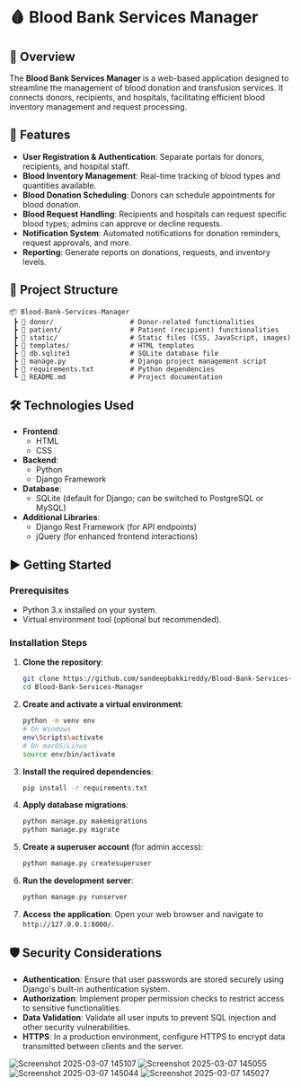 
# 🩸 Blood Bank Services Manager

## 📌 Overview
The **Blood Bank Services Manager** is a web-based application designed to streamline the management of blood donation and transfusion services. It connects donors, recipients, and hospitals, facilitating efficient blood inventory management and request processing.

## 🚀 Features
- **User Registration & Authentication**: Separate portals for donors, recipients, and hospital staff.
- **Blood Inventory Management**: Real-time tracking of blood types and quantities available.
- **Blood Donation Scheduling**: Donors can schedule appointments for blood donation.
- **Blood Request Handling**: Recipients and hospitals can request specific blood types; admins can approve or decline requests.
- **Notification System**: Automated notifications for donation reminders, request approvals, and more.
- **Reporting**: Generate reports on donations, requests, and inventory levels.

## 📂 Project Structure
```
📦 Blood-Bank-Services-Manager
 ┣ 📂 donor/                   # Donor-related functionalities
 ┣ 📂 patient/                 # Patient (recipient) functionalities
 ┣ 📂 static/                  # Static files (CSS, JavaScript, images)
 ┣ 📂 templates/               # HTML templates
 ┣ 📜 db.sqlite3               # SQLite database file
 ┣ 📜 manage.py                # Django project management script
 ┣ 📜 requirements.txt         # Python dependencies
 ┗ 📜 README.md                # Project documentation
```

## 🛠️ Technologies Used
- **Frontend**:
  - HTML
  - CSS
- **Backend**:
  - Python
  - Django Framework
- **Database**:
  - SQLite (default for Django; can be switched to PostgreSQL or MySQL)
- **Additional Libraries**:
  - Django Rest Framework (for API endpoints)
  - jQuery (for enhanced frontend interactions)

## ▶️ Getting Started

### Prerequisites
- Python 3.x installed on your system.
- Virtual environment tool (optional but recommended).

### Installation Steps
1. **Clone the repository**:
   ```bash
   git clone https://github.com/sandeepbakkireddy/Blood-Bank-Services-Manager.git
   cd Blood-Bank-Services-Manager
   ```

2. **Create and activate a virtual environment**:
   ```bash
   python -m venv env
   # On Windows
   env\Scripts\activate
   # On macOS/Linux
   source env/bin/activate
   ```

3. **Install the required dependencies**:
   ```bash
   pip install -r requirements.txt
   ```

4. **Apply database migrations**:
   ```bash
   python manage.py makemigrations
   python manage.py migrate
   ```

5. **Create a superuser account** (for admin access):
   ```bash
   python manage.py createsuperuser
   ```

6. **Run the development server**:
   ```bash
   python manage.py runserver
   ```

7. **Access the application**:
   Open your web browser and navigate to `http://127.0.0.1:8000/`.

## 🛡️ Security Considerations
- **Authentication**: Ensure that user passwords are stored securely using Django's built-in authentication system.
- **Authorization**: Implement proper permission checks to restrict access to sensitive functionalities.
- **Data Validation**: Validate all user inputs to prevent SQL injection and other security vulnerabilities.
- **HTTPS**: In a production environment, configure HTTPS to encrypt data transmitted between clients and the server.



![Screenshot 2025-03-07 145107](https://github.com/user-attachments/assets/e60c9ae2-385f-4c85-acb0-232f4243ad22)
![Screenshot 2025-03-07 145055](https://github.com/user-attachments/assets/0982b5b2-78c5-4463-9c83-5263ec52607f)
![Screenshot 2025-03-07 145044](https://github.com/user-attachments/assets/caccafa4-c3e3-4954-bd44-82c4d7bc2004)
![Screenshot 2025-03-07 145027](https://github.com/user-attachments/assets/4c68925b-f741-4764-ab1c-988387f25b35)
